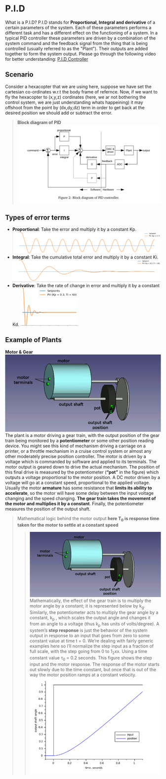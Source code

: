 # P.I.D
What is a P.I.D?
P.I.D stands for __Proportional, Integral and derivative__ of a certain parameters of the system. Each of these parameters performs a different task and has a different effect on the functioning of a system.
In a typical PID controller these parameters are driven by a combination of the system command and the feedback signal from the thing that is being controlled (usually referred to as the "Plant"). Their outputs are added together to form the system output.
Please go through the following video for better understanding:
[P.I.D Controller](https://youtu.be/UR0hOmjaHp0 "Video")

## Scenario
Consider a hexacopter that we are using here, suppose we have set the cartesian co-ordinates w.r.t the body frame of refernce.
Now, if we want to fly the hexacopter to (x,y,z) cordinates (here, we ar not bothering the control system, we are just understanding whats happeining) it may offshoot from the point by (dx,dy,dz) term in order to get back at the desired position we should add or subtract the error.
> **Block diagram of PID**
![PID](Images/PID_block.png "PID image")
## Types of error terms
* **Proportional**: Take the error and multiply it by a constant Kp.
![Proportional](Images/Proportional.png)
* **Integral**: Take the cumulative total error and multiply it by a constant Ki.
![Integral](Images/Integral.png)
* **Derivative**: Take the rate of change in error and multiply it by a constant Kd.
![Derivative](Images/Derivative.png)

## Example of Plants
**Motor & Gear**
![DC motor with Potentiometer](Images/Plant1.png "Motor & Gear Image")
The plant is a motor driving a gear train, with the output position of the gear train being monitored by a __potentiometer__ or some other position reading device. You might see this kind of mechanism driving a carriage on a printer, or a throttle mechanism in a cruise control system or almost any other moderately precise position controller. The motor is driven by a voltage which is commanded by software and applied to its terminals. The motor output is geared down to drive the actual mechanism. The position of this final drive is measured by the potentiometer (__“pot”__ in the figure) which outputs a voltage proportional to the motor position. 
A DC motor driven by a voltage will go at a constant speed, proportional to the applied voltage. Usually the motor __armature__ has some resistance that __limits its ability to accelerate__, so the motor will have some delay between the input voltage changing and the speed changing. __The gear train takes the movement of the motor and multiplies it by a constant__. Finally, the potentiometer measures the position of the output shaft.
> Mathematical logic behind the motor output __here T<sub>0</sub> is response time taken for the motor to settle at a constant speed__ 
>>![Differential Equation](Images/Plant1.png "Image")
Mathematically, the effect of the gear train is to multiply the motor angle by a constant; it is represented below by k<sub>g</sub>. Similarly, the potentiometer acts to multiply the gear angle by a constant, k<sub>p</sub> , which scales the output angle and changes it from an angle to a voltage (thus k<sub>p</sub> has units of volts/degree).
A system’s __**step response**__ is just the behavior of the system output in response to an input that goes from zero to some constant value at time t = 0. We’re dealing with fairly generic examples here so I’ll normalize the step input as a fraction of full scale, with the step going from 0 to 1<sub>2</sub>xx. Using a time constant value τ<sub>0</sub> = 0.2 seconds. This figure shows the step input and the motor response. The response of the motor starts out slowly due to the time constant, but once that is out of the way the motor position ramps at a constant velocity.
![Step Response](Images/Step_response.png "Graph")
